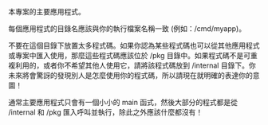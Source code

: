 本專案的主要應用程式。

每個應用程式的目錄名應該與你的執行檔案名稱一致 (例如：/cmd/myapp)。

不要在這個目錄下放置太多程式碼。如果你認為某些程式碼也可以從其他應用程式或專案中匯入使用，那麼這些程式碼應該位於 /pkg 目錄中。如果程式碼不是可重複利用的，或者你不希望其他人使用它，請將該程式碼放到 /internal 目錄下。你未來將會驚訝的發現別人是怎麼使用你的程式碼，所以請現在就明確的表達你的意圖！

通常主要應用程式只會有一個小小的 main 函式，然後大部分的程式都是從 /internal 和 /pkg 匯入呼叫並執行，除此之外應該什麼都沒有！